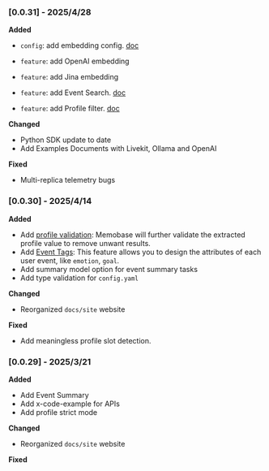 ### [0.0.31] - 2025/4/28

**Added**

- `config`: add embedding config. [doc](https://docs.memobase.io/references/full#embedding-configuration)

- `feature`: add OpenAI embedding

- `feature`: add Jina embedding

- `feature`: add Event Search. [doc](https://docs.memobase.io/features/event/event_search)

- `feature`: add Profile filter. [doc](https://docs.memobase.io/features/profile/profile_filter)

  

**Changed**

- Python SDK update to date
- Add Examples Documents with Livekit, Ollama and OpenAI

**Fixed**

- Multi-replica telemetry bugs



### [0.0.30] - 2025/4/14

**Added**

- Add [profile validation](https://docs.memobase.io/features/profile/profile_config): Memobase will further validate the extracted profile value to remove unwant results.
- Add [Event Tags](https://docs.memobase.io/features/event/event_tag): This feature allows you to design the attributes of each user event, like `emotion`, `goal`.
- Add summary model option for event summary tasks
- Add type validation for `config.yaml`

**Changed**

- Reorganized `docs/site` website 

**Fixed**

- Add meaningless profile slot detection.

  

### [0.0.29] - 2025/3/21

**Added**

- Add Event Summary
- Add x-code-example for APIs
- Add profile strict mode

**Changed**

- Reorganized `docs/site` website 

**Fixed**